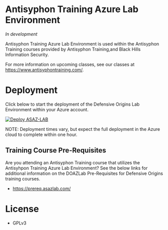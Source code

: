 # Antisyphon Training Azure Lab Environment

*In development* 

Antisyphon Training Azure Lab  Environment is used within the Antisyphon Training courses provided by Antisyphon Training,and Black Hills Information Security.

For more information on upcoming classes, see our classes at https://www.antisyphontraining.com/.

# Deployment 
Click below to start the deployment of the Defensive Origins Lab Environment within your Azure account.

[![Deploy ASAZ-LAB](https://aka.ms/deploytoazurebutton)](https://portal.azure.com/#create/Microsoft.Template/uri/%68%74%74%70%73%3a%2f%2f%72%61%77%2e%67%69%74%68%75%62%75%73%65%72%63%6f%6e%74%65%6e%74%2e%63%6f%6d%2f%41%6e%74%69%53%79%70%68%6f%6e%2f%61%73%61%7a%6c%61%62%2f%6d%61%69%6e%2f%61%7a%75%72%65%2d%64%65%70%6c%6f%79%2e%6a%73%6f%6e/createUIDefinitionUri/%68%74%74%70%73%3a%2f%2f%72%61%77%2e%67%69%74%68%75%62%75%73%65%72%63%6f%6e%74%65%6e%74%2e%63%6f%6d%2f%41%6e%74%69%53%79%70%68%6f%6e%2f%61%73%61%7a%6c%61%62%2f%6d%61%69%6e%2f%75%69%64%65%66%69%6e%69%74%69%6f%6e%2e%6a%73%6f%6e)

NOTE: Deployment times vary, but expect the full deployment in the Azure cloud to complete within one hour.

## Training Course Pre-Requisites
Are you attending an Antisyphon Training course that utilizes the Antisyhpon Training Azure Lab Environment?  See the below links for additional information on the DOAZLab Pre-Requisites for Defensive Origins training courses. 
* https://prereq.asazlab.com/



# License
 * GPLv3
